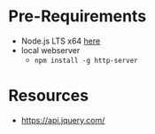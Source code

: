 # Pre-Requirements

  * Node.js LTS x64 [here](https://nodejs.org/en/download)
  * local webserver
    * `npm install -g http-server`

# Resources

* https://api.jquery.com/